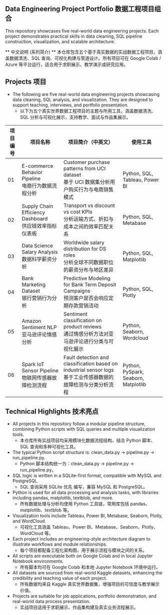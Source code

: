 ## Data Engineering Project Portfolio 数据工程项目组合
This repository showcases five real-world data engineering projects. Each project demonstrates practical skills in data cleaning, SQL pipeline construction, visualization, and scalable architecture.

** 中文说明 (系列简介) ** 本仓库包含五个基于真实数据的实战数据工程项目，涵盖数据清洗、SQL 查询、可视化构建与管道设计。所有项目可在 Google Colab / Azure 等平台运行，适合用于求职展示、教学演示或研究应用。

## Projects 项目

- The following are five real-world data engineering projects showcasing data cleaning, SQL analysis, and visualization. They are designed to support teaching, interviews, and portfolio presentation.
    * 以下为五个真实世界数据工程项目的主题与所用工具，涵盖数据清洗、SQL 分析与可视化展示，支持教学、面试与作品集展示。

| 项目编号 | 项目名称 | 项目简介（中英文） | 使用工具 |
|----------|-----------|----------------------|------------|
| 01 | E-commerce Behavior Pipeline<br>电商行为数据流程分析 | Customer purchase patterns from UCI dataset<br>基于 UCI 数据集分析用户购买行为与电商销售模式 | Python, SQL, Tableau, Power BI |
| 02 | Supply Chain Efficiency Dashboard<br>供应链效率指标仪表板 | Transport vs discount vs cost KPIs<br>分析运输方式、折扣与成本之间的效率匹配关系 | Python, SQL, Metabase |
| 03 | Data Science Salary Analysis<br>数据科学薪资分析 | Worldwide salary distribution for DS roles<br>分析全球不同数据职位的薪资分布与地区差异 | Python, SQL, Matplotlib |
| 04 | Bank Marketing Dataset<br>银行营销行为分析 | Predictive Modeling for Bank Term Deposit Campaigns<br>预测客户是否会响应定期存款营销活动 | Python, SQL, Plotly |
| 05 | Amazon Sentiment NLP<br>亚马逊评论情感分析 | Sentiment classification on product reviews<br>通过情感分析方法对亚马逊评论进行分类与可视化展示 | Python, Seaborn, Wordcloud |
| 06 | Spark IoT Sensor Pipeline<br>物联网传感器故障检测流程 | Fault detection and classification based on industrial sensor logs<br>基于工业传感器数据的故障检测与分类分析流程 | Python, PySpark, Seaborn, Matplotlib |
    
## Technical Highlights 技术亮点

- All projects in this repository follow a modular pipeline structure, combining Python scripts with SQL queries and multiple visualization tools.
  * 本仓库所有实战项目均采用模块化数据流程结构，结合 Python 脚本、SQL 查询和多种可视化工具。
- The typical Python script structure is: clean_data.py → pipeline.py → run_pipeline.py.
  * Python 脚本结构统一为：clean_data.py → pipeline.py → run_pipeline.py。
- SQL logic is written in a SQLite-first format, compatible with MySQL and PostgreSQL.
  * SQL 查询采用 SQLite 优先 编写，兼容 MySQL 和 PostgreSQL。
- Python is used for all data processing and analysis tasks, with libraries including pandas, matplotlib, textblob, and more.
  * 所有数据处理与分析均使用 Python 工具链，常用库包括 pandas、matplotlib、textblob 等。
- Visualization tools include Tableau, Power BI, Metabase, Seaborn, Plotly, and WordCloud.
  * 可视化工具涵盖 Tableau、Power BI、Metabase、Seaborn、Plotly、WordCloud 等。
- Each project includes an engineering-style architecture diagram to illustrate workflows and module relationships.
  * 每个项目都配备工程化架构图，用于展示流程与模块之间的关系。
- All scripts are executable both on Google Colab and in local Jupyter Notebook environments.
  * 所有脚本均可在 Google Colab 和本地 Jupyter Notebook 环境中运行。
- All datasets are sourced from real-world Kaggle datasets, enhancing the credibility and teaching value of each project.
  * 所有数据均来自 Kaggle 真实世界数据集，增强项目的可信度与教学展示价值。
- Projects are suitable for job applications, portfolio demonstration, and real-world data process presentation.
  * 实战项目适用于求职展示、作品集构建及真实业务流程展示。
